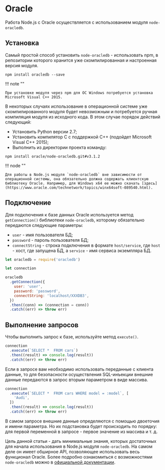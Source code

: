 # Oracle

Работа Node.js с Oracle осуществляется с использованием модуля `node-oracledb`.

## Установка

Самый простой способ установить `node-oracledb` - использовать npm, в репозитории которого хранится уже скомпилированная и настроенная версия модуля.

```
npm install oracledb --save
```

!!! note ""

    При установке модуля через npm для ОС Windows потребуется установка Microsoft Visual C++ 2015.

В некоторых случаях использование в операционной системе уже скомпилированного модуля будет невозможным и потребуется ручная компиляция модуля из исходного кода. В этом случае порядок действий следующий:

- Установить Python версии 2.7;
- Установить компилятор C с поддержкой C++ (подойдет Microsoft Visual C++ 2015);
- Выполнить из директории проекта команду:

```
npm install oracle/node-oracledb.git#v3.1.2
```

!!! node ""

    Для работы в Node.js модуля `node-oracledb` вне зависимости от операционной системы, она обязательно должна содержать клиентскую библиотеку Oracle. Например, для Windows x64 ее можно скачать [здесь](https://www.oracle.com/technetwork/topics/winx64soft-089540.html).

## Подключение

Для подключения к базе данных Oracle используется метод `getConnection()` библиотеки `node-oracledb`, которому обязательно передаются следующие параметры:

- `user` - имя пользователя БД;
- `password` - пароль пользователя БД;
- `connectString` - строка подключения в формате `host/service`, где `host` - хост, где запущена БД, а `service` - имя сервиса экземпляра БД.

```js
let oracledb = require('oracledb')

let connection

oracledb
  .getConnection({
    user: 'user',
    password: 'password',
    connectString: 'localhost/XXXDB3',
  })
  .then((conn) => (connection = conn))
  .catch((err) => throw err)
```

## Выполнение запросов

Чтобы выполнить запрос к базе, используйте метод `execute()`.

```js
connection
  .execute(`SELECT *  FROM cars`)
  .then((result) => console.log(result))
  .catch((err) => throw err)
```

Если в запросе вам необходимо использовать переданные с клиента данные, то для безопасности осуществления SQL-инъекции внешние данные передаются в запрос вторым параметром в виде массива.

```js
connection
  .execute(`SELECT *  FROM cars WHERE model = :model`, [
    'Audi',
  ])
  .then((result) => console.log(result))
  .catch((err) => throw err)
```

В самом запросе внешние данные определяются с помощью двоеточия и имени параметра. Но их подстановка будет происходить по порядку: для первой переменной в запросе - первое значение из массива и т. д.

Цель данной статьи - дать минимальные знания, которых достаточных для начала использования в Node.js модуля `node-oracledb`. На самом деле он имеет обширное API, позволяющее использовать весь функционал Oracle. Более подробно ознакомиться с возможностями `node-oracledb` можно в [официальной документации](https://oracle.github.io/node-oracledb/doc/api.html#getstarted).
